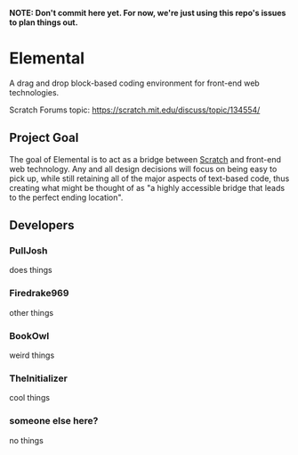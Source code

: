 **NOTE: Don't commit here yet. For now, we're just using this repo's issues to plan things out.**

# Elemental
A drag and drop block-based coding environment for front-end web technologies.

Scratch Forums topic: https://scratch.mit.edu/discuss/topic/134554/

## Project Goal
The goal of Elemental is to act as a bridge between [Scratch](http://scratch.mit.edu/) and front-end web technology. Any and all design decisions will focus on being easy to pick up, while still retaining all of the major aspects of text-based code, thus creating what might be thought of as "a highly accessible bridge that leads to the perfect ending location".

## Developers

### PullJosh
does things

### Firedrake969
other things

### BookOwl
weird things

### TheInitializer
cool things

### someone else here?
no things